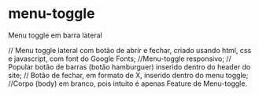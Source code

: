 # menu-toggle
Menu toggle em barra lateral

// Menu toggle lateral com botão de abrir e fechar, criado usando html, css e javascript, com font do Google Fonts;
//Menu-toggle responsivo;
// Popular botão de barras (botão hamburguer) inserido dentro do header do site;
// Botão de fechar, em formato de X, inserido dentro do menu toggle;
//Corpo (body) em branco, pois intuito é apenas Feature de Menu-toggle.

